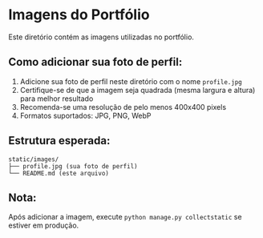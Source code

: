 # Imagens do Portfólio

Este diretório contém as imagens utilizadas no portfólio.

## Como adicionar sua foto de perfil:

1. Adicione sua foto de perfil neste diretório com o nome `profile.jpg`
2. Certifique-se de que a imagem seja quadrada (mesma largura e altura) para melhor resultado
3. Recomenda-se uma resolução de pelo menos 400x400 pixels
4. Formatos suportados: JPG, PNG, WebP

## Estrutura esperada:
```
static/images/
├── profile.jpg (sua foto de perfil)
└── README.md (este arquivo)
```

## Nota:
Após adicionar a imagem, execute `python manage.py collectstatic` se estiver em produção.